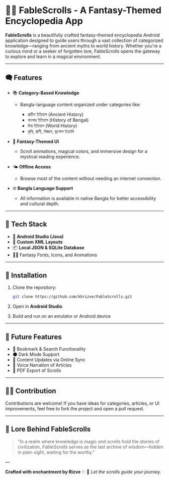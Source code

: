 # 🌙📜 FableScrolls - A Fantasy-Themed Encyclopedia App

**FableScrolls** is a beautifully crafted fantasy-themed encyclopedia Android application designed to guide users through a vast collection of categorized knowledge—ranging from ancient myths to world history. Whether you're a curious mind or a seeker of forgotten lore, FableScrolls opens the gateway to explore and learn in a magical environment.

---

## 🗬 Features

* 📚 **Category-Based Knowledge**

  * Bangla-language content organized under categories like:

    * প্রাচীন ইতিহাস (Ancient History)
    * বাংলার ইতিহাস (History of Bengal)
    * বিশ্ব ইতিহাস (World History)
    * কৃষি, প্রাণী, বিজ্ঞান, ভুগোল ইত্যাদি

* 🍗 **Fantasy-Themed UI**

  * Scroll animations, magical colors, and immersive design for a mystical reading experience.

* 🌤️ **Offline Access**

  * Browse most of the content without needing an internet connection.

* 🌐 **Bangla Language Support**

  * All information is available in native Bangla for better accessibility and cultural depth.

---

## 🔧 Tech Stack

* 🧱 **Android Studio (Java)**
* 🎨 **Custom XML Layouts**
* 📦 **Local JSON & SQLite Database**
* 🧙‍♂️ Fantasy Fonts, Icons, and Animations

---

## 🚀 Installation

1. Clone the repository:

   ```bash
   git clone https://github.com/khrizve/FableScrolls.git
   ```
2. Open in **Android Studio**
3. Build and run on an emulator or Android device

---

## 🌿 Future Features

* 📖 Bookmark & Search Functionality
* 🌑 Dark Mode Support
* 📅 Content Updates via Online Sync
* 🔮 Voice Narration of Articles
* 📜 PDF Export of Scrolls

---

## 👩‍🎄 Contribution

Contributions are welcome! If you have ideas for categories, articles, or UI improvements, feel free to fork the project and open a pull request.

---

## 📜 Lore Behind FableScrolls

> "In a realm where knowledge is magic and scrolls hold the stories of civilization, *FableScrolls* serves as the last archive of wisdom—hidden in plain sight, waiting for the worthy."

—

**Crafted with enchantment by Rizve** ✨
🔮 *Let the scrolls guide your journey.*
